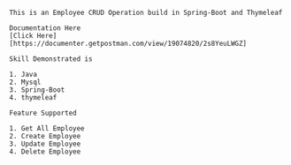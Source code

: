     This is an Employee CRUD Operation build in Spring-Boot and Thymeleaf
    
    Documentation Here 
    [Click Here][https://documenter.getpostman.com/view/19074820/2s8YeuLWGZ]
    
    Skill Demonstrated is
    
    1. Java
    2. Mysql
    3. Spring-Boot
    4. thymeleaf
    
    Feature Supported
    
    1. Get All Employee
    2. Create Employee
    3. Update Employee
    4. Delete Employee
    
